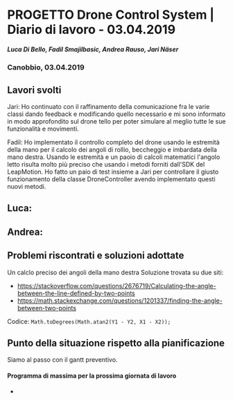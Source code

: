 # PROGETTO Drone Control System | Diario di lavoro - 03.04.2019
##### Luca Di Bello, Fadil Smajilbasic, Andrea Rauso, Jari Näser
### Canobbio, 03.04.2019

## Lavori svolti

Jari:
Ho continuato con il raffinamento della comunicazione fra le varie classi dando feedback e modificando quello necessario e mi sono informato in modo approfondito sul drone tello per poter simulare al meglio tutte le sue funzionalità e movimenti.

Fadil:
Ho implementato il controllo completo del drone usando le estremità della mano per il calcolo dei angoli di rollio, beccheggio e imbardata della mano destra. Usando le estremità e un paoio di calcoli matematici l'angolo letto risulta molto più preciso che usando i metodi forniti dall'SDK del LeapMotion.
Ho fatto un paio di test insieme a Jari per controllare il giusto funzionamento della classe DroneController avendo implementato questi nuovi metodi.

Luca:
-

Andrea:
-

## Problemi riscontrati e soluzioni adottate
Un calclo preciso dei angoli della mano destra
Soluzione trovata su due siti:

- https://stackoverflow.com/questions/2676719/Calculating-the-angle-between-the-line-defined-by-two-points
- https://math.stackexchange.com/questions/1201337/finding-the-angle-between-two-points

Codice:
`Math.toDegrees(Math.atan2(Y1 - Y2, X1 - X2));`



## Punto della situazione rispetto alla pianificazione
Siamo al passo con il gantt preventivo.

#### Programma di massima per la prossima giornata di lavoro
-
